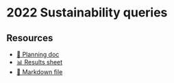 # 2022 Sustainability queries

<!--
  This directory contains all of the 2022 Sustainability chapter queries.

  Each query should have a corresponding `metric_name.sql` file.
  Note that readers are linked to this directory, so try to make the SQL file names descriptive for easy browsing.

  Analysts: if helpful, you can use this README to give additional info about the queries.
-->

## Resources

- [📄 Planning doc][~google-doc]
- [📊 Results sheet][~google-sheets]
- [📝 Markdown file][~chapter-markdown]

[~google-doc]: https://docs.google.com/document/d/1g1ACWRTAzTlcaKKODNASLkXe4zquF-XR5oHh0GfayP8/edit?usp=sharing
[~google-sheets]: https://docs.google.com/spreadsheets/d/1wU3SjB8XYkbaqxYt8CNtbmDbjCcYZ8m5kiYof7uyI5k/edit?usp=sharing
[~chapter-markdown]: https://github.com/HTTPArchive/almanac.httparchive.org/tree/main/src/content/en/2022/sustainability.md
